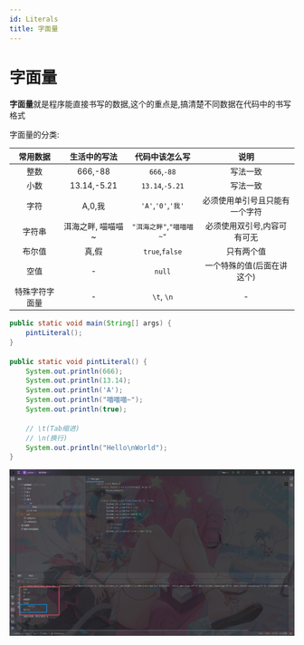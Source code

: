 ```yaml
---
id: Literals
title: 字面量
---
```


# 字面量

**字面量**就是程序能直接书写的数据,这个的重点是,搞清楚不同数据在代码中的书写格式

字面量的分类:

|    常用数据    |   生活中的写法    |      代码中该怎么写      |              说明              |
| :------------: | :---------------: | :----------------------: | :----------------------------: |
|      整数      |      666,-88      |       `666`,`-88`        |            写法一致            |
|      小数      |    13.14,-5.21    |     `13.14`,`-5.21`      |            写法一致            |
|      字符      |      A,0,我       |    `'A'`,`'0'`,`'我'`    | 必须使用单引号且只能有一个字符 |
|     字符串     | 洱海之畔, 喵喵喵~ | `"洱海之畔"`,`"喵喵喵~"` |  必须使用双引号,内容可有可无   |
|     布尔值     |       真,假       |      `true`,`false`      |           只有两个值           |
|      空值      |         -         |          `null`          |   一个特殊的值(后面在讲这个)   |
| 特殊字符字面量 |         -         |        `\t`, `\n`        |               -                |

```java showLineNumbers
public static void main(String[] args) {
    pintLiteral();
}

public static void pintLiteral() {
    System.out.println(666);
    System.out.println(13.14);
    System.out.println('A');
    System.out.println("喵喵喵~");
    System.out.println(true);

    // \t(Tab缩进)
    // \n(换行)
    System.out.println("Hello\nWorld");
}
```

![8f2e55c64b8a58883c60d009b93c4f5aefb22d1d](Assets/8f2e55c64b8a58883c60d009b93c4f5aefb22d1d.png)
